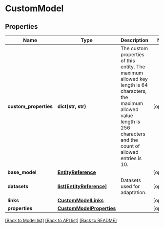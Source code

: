# CustomModel

## Properties
Name | Type | Description | Notes
------------ | ------------- | ------------- | -------------
**custom_properties** | **dict(str, str)** | The custom properties of this entity. The maximum allowed key length is 64 characters, the maximum allowed value length is 256 characters and the count of allowed entries is 10. | [optional] 
**base_model** | [**EntityReference**](EntityReference.md) |  | [optional] 
**datasets** | [**list[EntityReference]**](EntityReference.md) | Datasets used for adaptation. | [optional] 
**links** | [**CustomModelLinks**](CustomModelLinks.md) |  | [optional] 
**properties** | [**CustomModelProperties**](CustomModelProperties.md) |  | [optional] 

[[Back to Model list]](../README.md#documentation-for-models) [[Back to API list]](../README.md#documentation-for-api-endpoints) [[Back to README]](../README.md)


